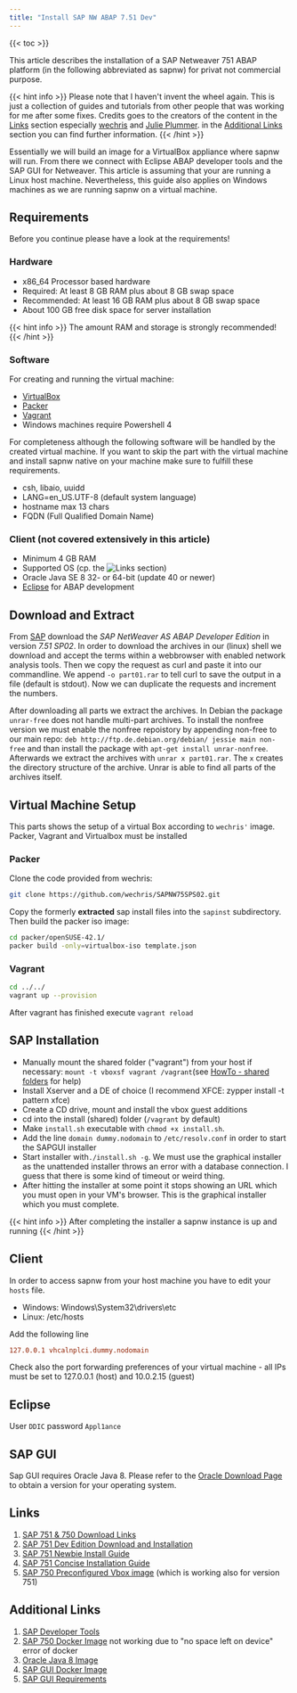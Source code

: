 ```yaml
---
title: "Install SAP NW ABAP 7.51 Dev"
---
```


{{< toc >}}

This article describes the installation of a SAP Netweaver 751 ABAP platform (in the following abbreviated as sapnw) for privat not commercial purpose.

{{< hint info >}}
Please note that I haven't invent the wheel again. This is just a collection of guides and tutorials from other people that was working for me after some fixes. Credits goes to the creators of the content in the [Links](#links_content) section especially [wechris](https://github.com/wechris) and [Julie Plummer](https://people.sap.com/julie.plummer). in the [Additional Links](#additional_links_content) section you can find further information.
{{< /hint >}}

Essentially we will build an image for a VirtualBox appliance where sapnw will run. From there we connect with Eclipse ABAP developer tools and the SAP GUI for Netweaver. This article is assuming that your are running a Linux host machine. Nevertheless, this guide also applies on Windows machines as we are running sapnw on a virtual machine.

## Requirements

Before you continue please have a look at the requirements!

### Hardware

- x86_64 Processor based hardware
- Required: At least 8 GB RAM plus about 8 GB swap space
- Recommended: At least 16 GB RAM plus about 8 GB swap space
- About 100 GB free disk space for server installation

{{< hint info >}}
The amount RAM and storage is strongly recommended!
{{< /hint >}}

### Software

For creating and running the virtual machine:

- [VirtualBox](https://www.virtualbox.org/)
- [Packer](https://www.packer.io/)
- [Vagrant](https://www.vagrantup.com/)
- Windows machines require Powershell 4

For completeness although the following software will be handled by the created virtual machine. If you want to skip the part with the virtual machine and install sapnw native on your machine make sure to fulfill these requirements.

- csh, libaio, uuidd
- LANG=en_US.UTF-8 (default system language)
- hostname max 13 chars
- FQDN (Full Qualified Domain Name)

### Client (not covered extensively in this article)

- Minimum 4 GB RAM
- Supported OS (cp. the ![Links](#Links) section)
- Oracle Java SE 8 32- or 64-bit (update 40 or newer)
- [Eclipse](http://www.eclipse.org/downloads/eclipse-packages/) for ABAP development

## Download and Extract

From [SAP](https://tools.hana.ondemand.com/#abap) download the _SAP NetWeaver AS ABAP Developer Edition_ in version _7.51 SP02_. In order to download the archives in our (linux) shell we download and accept the terms within a webbrowser with enabled network analysis tools. Then we copy the request as curl and paste it into our commandline. We append `-o part01.rar` to tell curl to save the output in a file (default is stdout). Now we can duplicate the requests and increment the numbers.

After downloading all parts we extract the archives. In Debian the package `unrar-free` does not handle multi-part archives. To install the nonfree version we must enable the nonfree repoistory by appending non-free to our main repo: `deb http://ftp.de.debian.org/debian/ jessie main non-free` and than install the package with `apt-get install unrar-nonfree`. Afterwards we extract the archives with `unrar x part01.rar`. The `x` creates the directory structure of the archive. Unrar is able to find all parts of the archives itself.

## Virtual Machine Setup

This parts shows the setup of a virtual Box according to `wechris'` image. Packer, Vagrant and Virtualbox must be installed

### Packer

Clone the code provided from wechris:

```bash
git clone https://github.com/wechris/SAPNW75SPS02.git
```

Copy the formerly **extracted** sap install files into the `sapinst` subdirectory. Then build the packer iso image:

```bash
cd packer/openSUSE-42.1/
packer build -only=virtualbox-iso template.json
```

### Vagrant

```bash
cd ../../
vagrant up --provision
```

After vagrant has finished execute `vagrant reload`

## SAP Installation

- Manually mount the shared folder ("vagrant") from your host if necessary: `mount -t vboxsf vagrant /vagrant`(see [HowTo - shared folders](https://forums.virtualbox.org/viewtopic.php?t=15868) for help)
- Install Xserver and a DE of choice (I recommend XFCE: zypper install -t pattern xfce)
- Create a CD drive, mount and install the vbox guest additions
- cd into the install (shared) folder (`/vagrant` by default)
- Make `install.sh` executable with `chmod +x install.sh`.
- Add the line `domain dummy.nodomain` to `/etc/resolv.conf` in order to start the SAPGUI installer
- Start installer with`./install.sh -g`. We must use the graphical installer as the unattended installer throws an error with a database connection. I guess that there is some kind of timeout or weird thing.
- After hitting the installer at some point it stops showing an URL which you must open in your VM's browser. This is the graphical installer which you must complete.

{{< hint info >}}
After completing the installer a sapnw instance is up and running
{{< /hint >}}

## Client

In order to access sapnw from your host machine you have to edit your `hosts` file.

- Windows: Windows\System32\drivers\etc
- Linux: /etc/hosts

Add the following line

```ini
127.0.0.1 vhcalnplci.dummy.nodomain
```

Check also the port forwarding preferences of your virtual machine - all IPs must be set to 127.0.0.1 (host) and 10.0.2.15 (guest)

## Eclipse

User `DDIC` password `Appl1ance`

## SAP GUI

Sap GUI requires Oracle Java 8. Please refer to the [Oracle Download Page](http://www.oracle.com/technetwork/java/javase/downloads/jdk8-downloads-2133151.html) to obtain a version for your operating system.

## Links <a id="links_content"></a>

1. [SAP 751 & 750 Download Links](https://tools.hana.ondemand.com/#abap)
1. [SAP 751 Dev Edition Download and Installation](https://blogs.sap.com/2017/09/04/sap-as-abap-7.51-sp2-developer-edition-to-download-concise-installation-guide/)
1. [SAP 751 Newbie Install Guide](https://blogs.sap.com/2017/09/04/newbies-guide-installing-abap-as-751-sp02-on-linux/)
1. [SAP 751 Concise Installation Guide](https://blogs.sap.com/2017/09/04/sap-as-abap-7.51-sp2-developer-edition-to-download-concise-installation-guide/)
1. [SAP 750 Preconfigured Vbox image](https://github.com/wechris/SAPNW75SPS02) (which is working also for version 751)

## Additional Links <a id="additional_links_content"></a>

1. [SAP Developer Tools](https://tools.hana.ondemand.com/#abap)
1. [SAP 750 Docker Image](https://github.com/tobiashofmann/sap-nw-abap-docker) not working due to "no space left on device" error of docker
1. [Oracle Java 8 Image](https://github.com/dockerfile/java)
1. [SAP GUI Docker Image](https://github.com/thalesvb/docker-platingui)
1. [SAP GUI Requirements](https://blogs.sap.com/2015/07/04/sap-gui-for-java-installation-and-configuration/)
